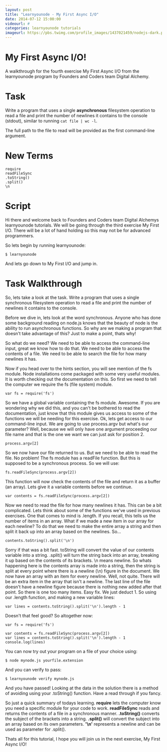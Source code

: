 ```yaml
---
layout: post
title: "Learnyounode - My First Async I/O"
date: 2014-07-12 15:00:00
videourl: #
categories: learnyounode tutorials
imageurl: https://pbs.twimg.com/profile_images/1437021459/nodejs-dark.png
---
```

# My First Async I/O!

A walkthrough for the fourth exercise My First Async I/O from the learnyounode program by Founders and Coders team Digital Alchemy. 

# Task
Write a program that uses a single **asynchronous** filesystem operation to read a file and print the number of newlines it contains to the console (stdout), similar to running `cat file | wc -l`.

The full path to the file to read will be provided as the first command-line argument.

# New Terms
    require
    readFileSync
    .toString()
    .split()
    \n

# Script
Hi there and welcome back to Founders and Coders team Digital Alchemys learnyounode tutorials. We will be going through the third exercise My First I/O. There will be a lot of hand holding so this may not be for advanced programmers. 

So lets begin by running learnyounode:

    $ learnyounode

And lets go down to My First I/O and jump in.   

# Task Walkthrough
So, lets take a look at the task. Write a program that uses a single synchronous filesystem operation to read a file and print the number of newlines it contains to the console.

Before we dive in, lets look at the word synchronous. Anyone who has done some background reading on node.js knows that the beauty of node is the ability to run asynchronous functions. So why are we making a program that doesn't take advantage of this? Just to make a point, thats why!

So what do we need? We need to be able to access the command-line input, great we know how to do that. We need to be able to access the contents of a file. We need to be able to search the file for how many newlines it has. 

Now if you head over to the hints section, you will see mention of the fs module. Node installations come packaged with some very useful modules. It is worth checking out the documentation on this. So first we need to tell the computer we require the fs (file system) module. 

    var fs = require('fs')
    
So we have a global variable containing the fs module. Awesome. If you are wondering why we did this, and you can't be bothered to read the documentation, just know that this module gives us access to some of the functions we will be needing for this exercise. Ok, lets get access to our command-line input. We are going to use process.argv but what's our parameter? Well, because we will only have one argument proceeding our file name and that is the one we want we can just ask for position 2.

    process.argv[2]
    
So we now have our file returned to us. But we need to be able to read the file. No problem! The fs module has a readFile function. But this is supposed to be a synchronous process. So we will use:

    fs.readFileSync(process.argv[2])
    
This function will now check the contents of the file and return it as a buffer (an array). Lets give it a variable contents before we continue.

    var contents = fs.readFileSync(process.argv[2])
    
Now we need to read the file for how many newlines it has. This can be a bit complicated. Lets think about some of the functions we've used in previous exercises. One that comes to mind is .length. If you recall, this tells us the number of items in an array. What if we made a new item in our array for each newline? To do that we need to make the entire array a string and then split it back up into an array based on the newlines. So...

    contents.toString().split('\n')
    
Sorry if that was a bit fast. toString will convert the value of our contents variable into a string. .split() will turn the string back into an array, breaking it up based on the contents of its brackets. \n means newline. So whats happening here is the contents array is made into a string, then the string is split at every point where there is a newline (\n) figure in the document. We now have an array with an item for every newline. Well, not quite. There will be an extra item in the array that isn't a newline. The last line of the file doesn't have a newline figure because there is nothing new added after that point. So there is one too many items. Easy fix. We just deduct 1. So using our .length function, and making a new variable lines:

    var lines = contents.toString().split('\n').length - 1
    
Doesn't that feel good? So altogether now:

    var fs = require('fs')
    
    var contents = fs.readFileSync(process.argv[2])
    var lines = contents.toString().split('\n').length - 1
    console.log(lines)
    
You can now try out your program on a file of your choice using:
    
    $ node mynode.js yourfile.extension
    
And you can verify to pass:

    $ learnyounode verify mynode.js
    
And you have passed! Looking at the data in the solution there is a method of avoiding using your .toString() function. Have a read through if you fancy.

So just a quick summary of todays learning. **require** lets the computer know you need a specific module for your code to work. **readFileSync** reads and returns the contents of a file in a synchronous manner. **.toString()** converts the subject of the brackets into a string. **.split()** will convert the subject into an array based on its own parameters. **'\n'** represents a newline and can be used as parameter for .split(). 

Thats all for this tutorial, I hope you will join us in the next exercise, My First Async I/O!